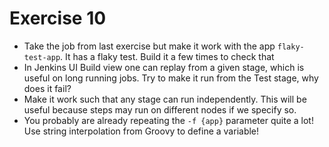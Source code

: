 # Exercise 10

- Take the job from last exercise but make it work with the app `flaky-test-app`. It has a flaky test. Build it a few times to check that
- In Jenkins UI Build view one can replay from a given stage, which is useful on long running jobs. Try to make it run from the Test stage, why does it fail?
- Make it work such that any stage can run independently. This will be useful because steps may run on different nodes if we specify so.
- You probably are already repeating the `-f {app}` parameter quite a lot! Use string interpolation from Groovy to define a variable!
